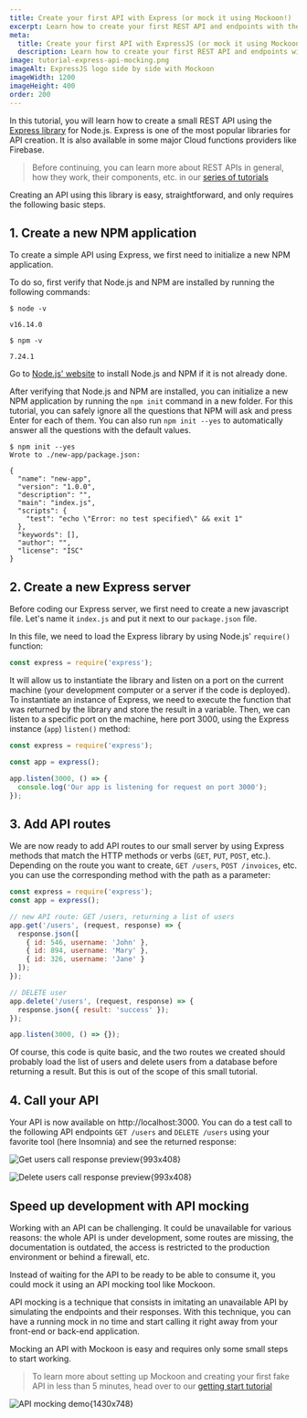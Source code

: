 ```yaml
---
title: Create your first API with Express (or mock it using Mockoon!)
excerpt: Learn how to create your first REST API and endpoints with the Node.js Express framework or mock it using Mockoon to accelerate your application development
meta:
  title: Create your first API with ExpressJS (or mock it using Mockoon!)
  description: Learn how to create your first REST API and endpoints with the Node.js Express framework or mock it using Mockoon to accelerate your application development
image: tutorial-express-api-mocking.png
imageAlt: ExpressJS logo side by side with Mockoon
imageWidth: 1200
imageHeight: 400
order: 200
---
```


In this tutorial, you will learn how to create a small REST API using the [Express library](https://expressjs.com/) for Node.js. Express is one of the most popular libraries for API creation. It is also available in some major Cloud functions providers like Firebase.

> Before continuing, you can learn more about REST APIs in general, how they work, their components, etc. in our [series of tutorials](/tutorials/api-guide-what-are-api/)

Creating an API using this library is easy, straightforward, and only requires the following basic steps.

## 1. Create a new NPM application

To create a simple API using Express, we first need to initialize a new NPM application.

To do so, first verify that Node.js and NPM are installed by running the following commands:

```sh-sessions
$ node -v

v16.14.0
```

```sh-sessions
$ npm -v

7.24.1
```

Go to [Node.js' website](https://nodejs.org/en/) to install Node.js and NPM if it is not already done.

After verifying that Node.js and NPM are installed, you can initialize a new NPM application by running the `npm init` command in a new folder. For this tutorial, you can safely ignore all the questions that NPM will ask and press Enter for each of them. You can also run `npm init --yes` to automatically answer all the questions with the default values.

```sh-sessions
$ npm init --yes
Wrote to ./new-app/package.json:

{
  "name": "new-app",
  "version": "1.0.0",
  "description": "",
  "main": "index.js",
  "scripts": {
    "test": "echo \"Error: no test specified\" && exit 1"
  },
  "keywords": [],
  "author": "",
  "license": "ISC"
}
```

## 2. Create a new Express server

Before coding our Express server, we first need to create a new javascript file. Let's name it `index.js` and put it next to our `package.json` file.

In this file, we need to load the Express library by using Node.js' `require()` function:

```js
const express = require('express');
```

It will allow us to instantiate the library and listen on a port on the current machine (your development computer or a server if the code is deployed).
To instantiate an instance of Express, we need to execute the function that was returned by the library and store the result in a variable. Then, we can listen to a specific port on the machine, here port 3000, using the Express instance (`app`) `listen()` method:

```js
const express = require('express');

const app = express();

app.listen(3000, () => {
  console.log('Our app is listening for request on port 3000');
});
```

## 3. Add API routes

We are now ready to add API routes to our small server by using Express methods that match the HTTP methods or verbs (`GET`, `PUT`, `POST`, etc.). Depending on the route you want to create, `GET /users`, `POST /invoices`, etc. you can use the corresponding method with the path as a parameter:

```js
const express = require('express');
const app = express();

// new API route: GET /users, returning a list of users
app.get('/users', (request, response) => {
  response.json([
    { id: 546, username: 'John' },
    { id: 894, username: 'Mary' },
    { id: 326, username: 'Jane' }
  ]);
});

// DELETE user
app.delete('/users', (request, response) => {
  response.json({ result: 'success' });
});

app.listen(3000, () => {});
```

Of course, this code is quite basic, and the two routes we created should probably load the list of users and delete users from a database before returning a result. But this is out of the scope of this small tutorial.

## 4. Call your API

Your API is now available on http://localhost:3000. You can do a test call to the following API endpoints `GET /users` and `DELETE /users` using your favorite tool (here Insomnia) and see the returned response:

![Get users call response preview{993x408}](/images/tutorials/express-api-mocking/api-get-users-call.png)

![Delete users call response preview{993x408}](/images/tutorials/express-api-mocking/api-delete-users-call.png)

## Speed up development with API mocking

Working with an API can be challenging. It could be unavailable for various reasons: the whole API is under development, some routes are missing, the documentation is outdated, the access is restricted to the production environment or behind a firewall, etc.

Instead of waiting for the API to be ready to be able to consume it, you could mock it using an API mocking tool like Mockoon.

API mocking is a technique that consists in imitating an unavailable API by simulating the endpoints and their responses. With this technique, you can have a running mock in no time and start calling it right away from your front-end or back-end application.

Mocking an API with Mockoon is easy and requires only some small steps to start working.

> To learn more about setting up Mockoon and creating your first fake API in less than 5 minutes, head over to our [getting start tutorial](/tutorials/getting-started/)

![API mocking demo{1430x748}](/images/tutorials/api-mocking-demo.gif)
